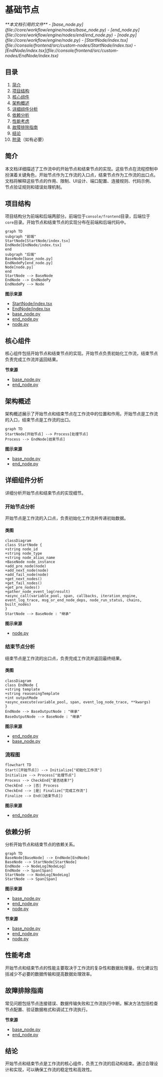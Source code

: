 # 基础节点

<cite>
**本文档引用的文件**
- [base_node.py](file://core/workflow/engine/nodes/base_node.py)
- [end_node.py](file://core/workflow/engine/nodes/end/end_node.py)
- [node.py](file://core/workflow/engine/node.py)
- [StartNode/index.tsx](file://console/frontend/src/custom-nodes/StartNode/index.tsx)
- [EndNode/index.tsx](file://console/frontend/src/custom-nodes/EndNode/index.tsx)
</cite>

## 目录
1. [简介](#简介)
2. [项目结构](#项目结构)
3. [核心组件](#核心组件)
4. [架构概述](#架构概述)
5. [详细组件分析](#详细组件分析)
6. [依赖分析](#依赖分析)
7. [性能考虑](#性能考虑)
8. [故障排除指南](#故障排除指南)
9. [结论](#结论)
10. [附录](#附录)（如有必要）

## 简介
本文档详细描述了工作流中的开始节点和结束节点的实现。这些节点在流程控制中扮演着关键角色，开始节点作为工作流的入口点，结束节点作为工作流的出口点。文档将解释这些节点的作用、限制、UI设计、端口配置、连接规则、代码示例、节点验证规则和错误处理机制。

## 项目结构
项目结构分为前端和后端两部分。前端位于`console/frontend`目录，后端位于`core`目录。开始节点和结束节点的实现分布在前端和后端代码中。

```mermaid
graph TD
subgraph "前端"
StartNode[StartNode/index.tsx]
EndNode[EndNode/index.tsx]
end
subgraph "后端"
BaseNode[base_node.py]
EndNodePy[end_node.py]
Node[node.py]
end
StartNode --> BaseNode
EndNode --> EndNodePy
EndNodePy --> Node
```

**图示来源**
- [StartNode/index.tsx](file://console/frontend/src/custom-nodes/StartNode/index.tsx)
- [EndNode/index.tsx](file://console/frontend/src/custom-nodes/EndNode/index.tsx)
- [base_node.py](file://core/workflow/engine/nodes/base_node.py)
- [end_node.py](file://core/workflow/engine/nodes/end/end_node.py)
- [node.py](file://core/workflow/engine/node.py)

## 核心组件
核心组件包括开始节点和结束节点的实现。开始节点负责初始化工作流，结束节点负责完成工作流并返回结果。

**节来源**
- [base_node.py](file://core/workflow/engine/nodes/base_node.py)
- [end_node.py](file://core/workflow/engine/nodes/end/end_node.py)

## 架构概述
架构概述展示了开始节点和结束节点在工作流中的位置和作用。开始节点是工作流的入口，结束节点是工作流的出口。

```mermaid
graph TD
StartNode[开始节点] --> Process[处理节点]
Process --> EndNode[结束节点]
```

**图示来源**
- [base_node.py](file://core/workflow/engine/nodes/base_node.py)
- [end_node.py](file://core/workflow/engine/nodes/end/end_node.py)

## 详细组件分析
详细分析开始节点和结束节点的实现细节。

### 开始节点分析
开始节点是工作流的入口点，负责初始化工作流并传递初始数据。

#### 类图
```mermaid
classDiagram
class StartNode {
+string node_id
+string node_type
+string node_alias_name
+BaseNode node_instance
+add_pre_node(node)
+add_next_node(node)
+add_fail_node(node)
+get_next_nodes()
+get_fail_nodes()
+get_pre_nodes()
+gather_node_event_log(result)
+async_call(variable_pool, span, callbacks, iteration_engine, event_log_trace, msg_or_end_node_deps, node_run_status, chains, built_nodes)
}
StartNode --> BaseNode : "继承"
```

**图示来源**
- [node.py](file://core/workflow/engine/node.py)

### 结束节点分析
结束节点是工作流的出口点，负责完成工作流并返回最终结果。

#### 类图
```mermaid
classDiagram
class EndNode {
+string template
+string reasoningTemplate
+int outputMode
+async_execute(variable_pool, span, event_log_node_trace, **kwargs)
}
EndNode --> BaseOutputNode : "继承"
BaseOutputNode --> BaseNode : "继承"
```

**图示来源**
- [end_node.py](file://core/workflow/engine/nodes/end/end_node.py)
- [base_node.py](file://core/workflow/engine/nodes/base_node.py)

### 流程图
```mermaid
flowchart TD
Start([开始节点]) --> Initialize["初始化工作流"]
Initialize --> Process["处理节点"]
Process --> CheckEnd{"是否结束?"}
CheckEnd --> |否| Process
CheckEnd --> |是| Finalize["完成工作流"]
Finalize --> End([结束节点])
```

**图示来源**
- [end_node.py](file://core/workflow/engine/nodes/end/end_node.py)

## 依赖分析
分析开始节点和结束节点的依赖关系。

```mermaid
graph TD
BaseNode[BaseNode] --> EndNode[EndNode]
BaseNode --> StartNode[StartNode]
EndNode --> NodeLog[NodeLog]
EndNode --> Span[Span]
StartNode --> NodeLog[NodeLog]
StartNode --> Span[Span]
```

**图示来源**
- [base_node.py](file://core/workflow/engine/nodes/base_node.py)
- [end_node.py](file://core/workflow/engine/nodes/end/end_node.py)
- [node.py](file://core/workflow/engine/node.py)

**节来源**
- [base_node.py](file://core/workflow/engine/nodes/base_node.py)
- [end_node.py](file://core/workflow/engine/nodes/end/end_node.py)
- [node.py](file://core/workflow/engine/node.py)

## 性能考虑
开始节点和结束节点的性能主要取决于工作流的复杂性和数据处理量。优化建议包括减少不必要的数据传输和提高数据处理效率。

## 故障排除指南
常见问题包括节点连接错误、数据传输失败和工作流执行中断。解决方法包括检查节点配置、验证数据格式和调试工作流执行。

**节来源**
- [base_node.py](file://core/workflow/engine/nodes/base_node.py)
- [end_node.py](file://core/workflow/engine/nodes/end/end_node.py)

## 结论
开始节点和结束节点是工作流的核心组件，负责工作流的启动和结束。通过合理设计和实现，可以确保工作流的稳定性和高效性。